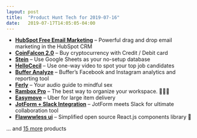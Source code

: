 ```yaml
---
layout: post
title:  "Product Hunt Tech for 2019-07-16"
date:   2019-07-17T14:05:05-04:00
---
```


* **[HubSpot Free Email Marketing](https://www.producthunt.com/posts/hubspot-free-email-marketing?utm_campaign=producthunt-api&utm_medium=api&utm_source=Application%3A+Daily+Digest+RSS+%28ID%3A+3202%29)** – Powerful drag and drop email marketing in the HubSpot CRM
* **[CoinFalcon 2.0](https://www.producthunt.com/posts/coinfalcon-2-0?utm_campaign=producthunt-api&utm_medium=api&utm_source=Application%3A+Daily+Digest+RSS+%28ID%3A+3202%29)** – Buy cryptocurrency with Credit / Debit card
* **[Stein](https://www.producthunt.com/posts/stein-2?utm_campaign=producthunt-api&utm_medium=api&utm_source=Application%3A+Daily+Digest+RSS+%28ID%3A+3202%29)** – Use Google Sheets as your no-setup database
* **[HelloCecil](https://www.producthunt.com/posts/hellocecil-2?utm_campaign=producthunt-api&utm_medium=api&utm_source=Application%3A+Daily+Digest+RSS+%28ID%3A+3202%29)** – Use one-way video to spot your top job candidates
* **[Buffer Analyze](https://www.producthunt.com/posts/buffer-analyze?utm_campaign=producthunt-api&utm_medium=api&utm_source=Application%3A+Daily+Digest+RSS+%28ID%3A+3202%29)** – Buffer’s Facebook and Instagram analytics and reporting tool
* **[Ferly](https://www.producthunt.com/posts/ferly?utm_campaign=producthunt-api&utm_medium=api&utm_source=Application%3A+Daily+Digest+RSS+%28ID%3A+3202%29)** – Your audio guide to mindful sex
* **[Rambox Pro](https://www.producthunt.com/posts/rambox-pro?utm_campaign=producthunt-api&utm_medium=api&utm_source=Application%3A+Daily+Digest+RSS+%28ID%3A+3202%29)** – The best way to organize your workspace. 💪🏼🚀
* **[Easymove](https://www.producthunt.com/posts/easymove-1?utm_campaign=producthunt-api&utm_medium=api&utm_source=Application%3A+Daily+Digest+RSS+%28ID%3A+3202%29)** – Uber for large item delivery
* **[JotForm + Slack Integration](https://www.producthunt.com/posts/jotform-slack-integration?utm_campaign=producthunt-api&utm_medium=api&utm_source=Application%3A+Daily+Digest+RSS+%28ID%3A+3202%29)** – JotForm meets Slack for ultimate collaboration tool
* **[Flawwwless ui](https://www.producthunt.com/posts/flawwwless-ui?utm_campaign=producthunt-api&utm_medium=api&utm_source=Application%3A+Daily+Digest+RSS+%28ID%3A+3202%29)** – Simplified open source React.js components library 🚀

… and [15 more](https://www.producthunt.com/tech) products
